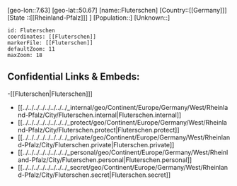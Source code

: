 ﻿---
location: [50.67,7.63]
mapzoom: [7,12] 
mapmarker: city 
type: City
tags:
- geo/City


SpocWebEntityId: 30197
isDeleted: false
confidential: public

---
[geo-lon::7.63]
[geo-lat::50.67]
[name::Fluterschen]
[Country::[[Germany]]]
[State ::[[Rheinland-Pfalz]]] ]
[Population::]
[Unknown::]


```leaflet
id: Fluterschen
coordinates: [[Fluterschen]]
markerFile: [[Fluterschen]]
defaultZoom: 11 
maxZoom: 18
```


## Confidential Links & Embeds: 
-[[Fluterschen|Fluterschen]]] 
- [[../../../../../../../../_internal/geo/Continent/Europe/Germany/West/Rheinland-Pfalz/City/Fluterschen.internal|Fluterschen.internal]] 
- [[../../../../../../../../_protect/geo/Continent/Europe/Germany/West/Rheinland-Pfalz/City/Fluterschen.protect|Fluterschen.protect]] 
- [[../../../../../../../../_private/geo/Continent/Europe/Germany/West/Rheinland-Pfalz/City/Fluterschen.private|Fluterschen.private]] 
- [[../../../../../../../../_personal/geo/Continent/Europe/Germany/West/Rheinland-Pfalz/City/Fluterschen.personal|Fluterschen.personal]] 
- [[../../../../../../../../_secret/geo/Continent/Europe/Germany/West/Rheinland-Pfalz/City/Fluterschen.secret|Fluterschen.secret]] 
